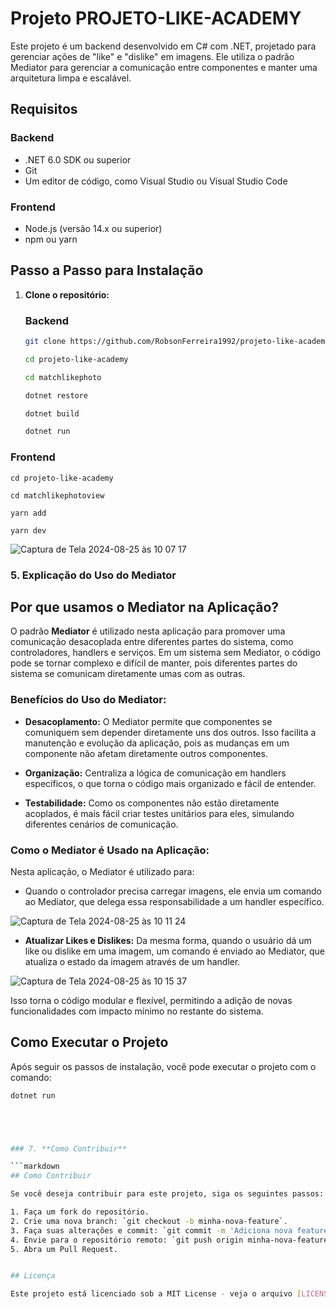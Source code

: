 # Projeto PROJETO-LIKE-ACADEMY 

Este projeto é um backend desenvolvido em C# com .NET, projetado para gerenciar ações de "like" e "dislike" em imagens. Ele utiliza o padrão Mediator para gerenciar a comunicação entre componentes e manter uma arquitetura limpa e escalável.


## Requisitos

### Backend
- .NET 6.0 SDK ou superior
- Git
- Um editor de código, como Visual Studio ou Visual Studio Code

### Frontend
- Node.js (versão 14.x ou superior)
- npm ou yarn


## Passo a Passo para Instalação 

1. **Clone o repositório:**

    ### Backend

   ```bash
   git clone https://github.com/RobsonFerreira1992/projeto-like-academy.git

   cd projeto-like-academy

   cd matchlikephoto

   dotnet restore

   dotnet build

   dotnet run

### Frontend
    cd projeto-like-academy

    cd matchlikephotoview

    yarn add

    yarn dev

![Captura de Tela 2024-08-25 às 10 07 17](https://github.com/user-attachments/assets/69351e8e-c9f3-40d8-bfa1-e2dbb520f085)


 ### 5. Explicação do Uso do Mediator


## Por que usamos o Mediator na Aplicação?

O padrão **Mediator** é utilizado nesta aplicação para promover uma comunicação desacoplada entre diferentes partes do sistema, como controladores, handlers e serviços. Em um sistema sem Mediator, o código pode se tornar complexo e difícil de manter, pois diferentes partes do sistema se comunicam diretamente umas com as outras.

### Benefícios do Uso do Mediator:

- **Desacoplamento:** O Mediator permite que componentes se comuniquem sem depender diretamente uns dos outros. Isso facilita a manutenção e evolução da aplicação, pois as mudanças em um componente não afetam diretamente outros componentes.

- **Organização:** Centraliza a lógica de comunicação em handlers específicos, o que torna o código mais organizado e fácil de entender.

- **Testabilidade:** Como os componentes não estão diretamente acoplados, é mais fácil criar testes unitários para eles, simulando diferentes cenários de comunicação.

### Como o Mediator é Usado na Aplicação:

Nesta aplicação, o Mediator é utilizado para:
-  Quando o controlador precisa carregar imagens, ele envia um comando ao Mediator, que delega essa responsabilidade a um handler específico.

![Captura de Tela 2024-08-25 às 10 11 24](https://github.com/user-attachments/assets/31d8793b-d43e-4591-a455-9150c061ec64)


- **Atualizar Likes e Dislikes:** Da mesma forma, quando o usuário dá um like ou dislike em uma imagem, um comando é enviado ao Mediator, que atualiza o estado da imagem através de um handler.

![Captura de Tela 2024-08-25 às 10 15 37](https://github.com/user-attachments/assets/8ded2274-9e9a-413c-9290-b2faf6af464a)


Isso torna o código modular e flexível, permitindo a adição de novas funcionalidades com impacto mínimo no restante do sistema.
## Como Executar o Projeto

Após seguir os passos de instalação, você pode executar o projeto com o comando:

```bash
dotnet run





### 7. **Como Contribuir**

```markdown
## Como Contribuir

Se você deseja contribuir para este projeto, siga os seguintes passos:

1. Faça um fork do repositório.
2. Crie uma nova branch: `git checkout -b minha-nova-feature`.
3. Faça suas alterações e commit: `git commit -m 'Adiciona nova feature'`.
4. Envie para o repositório remoto: `git push origin minha-nova-feature`.
5. Abra um Pull Request.


## Licença

Este projeto está licenciado sob a MIT License - veja o arquivo [LICENSE](LICENSE) para mais detalhes.
